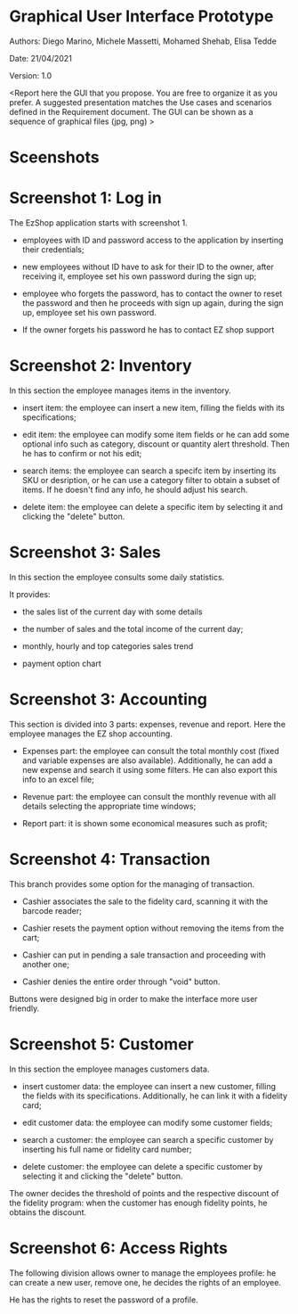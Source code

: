 # Graphical User Interface Prototype  

Authors: Diego Marino, Michele Massetti, Mohamed Shehab, Elisa Tedde

Date: 21/04/2021

Version: 1.0

\<Report here the GUI that you propose. You are free to organize it as you prefer. A suggested presentation matches the Use cases and scenarios defined in the Requirement document. The GUI can be shown as a sequence of graphical files (jpg, png)  >

# Sceenshots

# Screenshot 1: Log in

The EzShop application starts with screenshot 1. 

- employees with ID and password access to the application by inserting their credentials;

- new employees without ID have to ask for their ID to the owner, after receiving it, employee set his own password during the sign up;

- employee who forgets the password, has to contact the owner to reset the password and then he proceeds with sign up again, during the sign up, employee set his own password. 

- If the owner forgets his password he has to contact EZ shop support

# Screenshot 2: Inventory

In this section the employee manages items in the inventory.

- insert item: the employee can insert a new item, filling the fields with its specifications;
 
- edit item: the employee can modify some item fields or he can add some optional info such as category, discount or quantity alert        threshold. Then he has to confirm or not his edit;  

- search items: the employee can search a specifc item by inserting its SKU or desription, or he can use a category filter to obtain a subset of items. If he doesn't find any info, he should adjust his search.

- delete item: the employee can delete a specific item by selecting it and clicking the "delete" button.

# Screenshot 3: Sales

In this section the employee consults some daily statistics.

It provides:

- the sales list of the current day with some details 

- the number of sales and the total income of the current day;

- monthly, hourly and top categories sales trend

- payment option chart

# Screenshot 3: Accounting

This section is divided into 3 parts: expenses, revenue and report. Here the employee manages the EZ shop accounting.

- Expenses part: the employee can consult the total monthly cost (fixed and variable expenses are also available). Additionally, he can add a new expense and search it using some filters. He can also export this info to an excel file;

- Revenue part: the employee can consult the monthly revenue with all details selecting the appropriate time windows;

- Report part: it is shown some economical measures such as profit;



# Screenshot 4: Transaction 

This branch provides some option for the managing of transaction.

- Cashier associates the sale to the fidelity card, scanning it with the barcode reader;

- Cashier resets the payment option without removing the items from the cart;

- Cashier can put in pending a sale transaction and proceeding with another one;

- Cashier denies the entire order through "void" button.

Buttons were designed big in order to make the interface more user friendly. 



# Screenshot 5: Customer
In this section the employee manages customers data.

- insert customer data: the employee can insert a new customer, filling the fields with its specifications. Additionally, he can link it with a fidelity card;
 
- edit customer data: the employee can modify some customer fields;

- search a customer: the employee can search a specific customer by inserting his full name or fidelity card number;

- delete customer: the employee can delete a specific customer by selecting it and clicking the "delete" button.

The owner decides the threshold of points and the respective discount of the fidelity program: when the customer has enough fidelity points, he obtains the discount.


# Screenshot 6: Access Rights

The following division allows owner to manage the employees profile: he can create a new user, remove one, he decides the rights of an employee.

He has the rights to reset the password of a profile.








